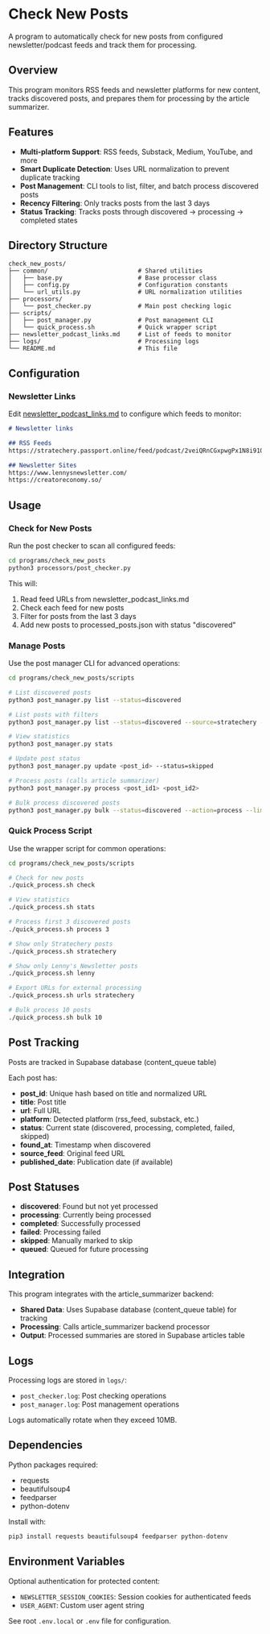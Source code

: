# Check New Posts

A program to automatically check for new posts from configured newsletter/podcast feeds and track them for processing.

## Overview

This program monitors RSS feeds and newsletter platforms for new content, tracks discovered posts, and prepares them for processing by the article summarizer.

## Features

- **Multi-platform Support**: RSS feeds, Substack, Medium, YouTube, and more
- **Smart Duplicate Detection**: Uses URL normalization to prevent duplicate tracking
- **Post Management**: CLI tools to list, filter, and batch process discovered posts
- **Recency Filtering**: Only tracks posts from the last 3 days
- **Status Tracking**: Tracks posts through discovered → processing → completed states

## Directory Structure

```
check_new_posts/
├── common/                         # Shared utilities
│   ├── base.py                     # Base processor class
│   ├── config.py                   # Configuration constants
│   └── url_utils.py                # URL normalization utilities
├── processors/
│   └── post_checker.py             # Main post checking logic
├── scripts/
│   ├── post_manager.py             # Post management CLI
│   └── quick_process.sh            # Quick wrapper script
├── newsletter_podcast_links.md     # List of feeds to monitor
├── logs/                           # Processing logs
└── README.md                       # This file
```

## Configuration

### Newsletter Links

Edit [newsletter_podcast_links.md](newsletter_podcast_links.md) to configure which feeds to monitor:

```markdown
# Newsletter links

## RSS Feeds
https://stratechery.passport.online/feed/podcast/2veiQRnCGxpwgPx1N8i91Q

## Newsletter Sites
https://www.lennysnewsletter.com/
https://creatoreconomy.so/
```

## Usage

### Check for New Posts

Run the post checker to scan all configured feeds:

```bash
cd programs/check_new_posts
python3 processors/post_checker.py
```

This will:
1. Read feed URLs from newsletter_podcast_links.md
2. Check each feed for new posts
3. Filter for posts from the last 3 days
4. Add new posts to processed_posts.json with status "discovered"

### Manage Posts

Use the post manager CLI for advanced operations:

```bash
cd programs/check_new_posts/scripts

# List discovered posts
python3 post_manager.py list --status=discovered

# List posts with filters
python3 post_manager.py list --status=discovered --source=stratechery --limit=5

# View statistics
python3 post_manager.py stats

# Update post status
python3 post_manager.py update <post_id> --status=skipped

# Process posts (calls article summarizer)
python3 post_manager.py process <post_id1> <post_id2>

# Bulk process discovered posts
python3 post_manager.py bulk --status=discovered --action=process --limit=5
```

### Quick Process Script

Use the wrapper script for common operations:

```bash
cd programs/check_new_posts/scripts

# Check for new posts
./quick_process.sh check

# View statistics
./quick_process.sh stats

# Process first 3 discovered posts
./quick_process.sh process 3

# Show only Stratechery posts
./quick_process.sh stratechery

# Show only Lenny's Newsletter posts
./quick_process.sh lenny

# Export URLs for external processing
./quick_process.sh urls stratechery

# Bulk process 10 posts
./quick_process.sh bulk 10
```

## Post Tracking

Posts are tracked in Supabase database (content_queue table)

Each post has:
- **post_id**: Unique hash based on title and normalized URL
- **title**: Post title
- **url**: Full URL
- **platform**: Detected platform (rss_feed, substack, etc.)
- **status**: Current state (discovered, processing, completed, failed, skipped)
- **found_at**: Timestamp when discovered
- **source_feed**: Original feed URL
- **published_date**: Publication date (if available)

## Post Statuses

- **discovered**: Found but not yet processed
- **processing**: Currently being processed
- **completed**: Successfully processed
- **failed**: Processing failed
- **skipped**: Manually marked to skip
- **queued**: Queued for future processing

## Integration

This program integrates with the article_summarizer backend:

- **Shared Data**: Uses Supabase database (content_queue table) for tracking
- **Processing**: Calls article_summarizer backend processor
- **Output**: Processed summaries are stored in Supabase articles table

## Logs

Processing logs are stored in `logs/`:
- `post_checker.log`: Post checking operations
- `post_manager.log`: Post management operations

Logs automatically rotate when they exceed 10MB.

## Dependencies

Python packages required:
- requests
- beautifulsoup4
- feedparser
- python-dotenv

Install with:
```bash
pip3 install requests beautifulsoup4 feedparser python-dotenv
```

## Environment Variables

Optional authentication for protected content:
- `NEWSLETTER_SESSION_COOKIES`: Session cookies for authenticated feeds
- `USER_AGENT`: Custom user agent string

See root `.env.local` or `.env` file for configuration.
